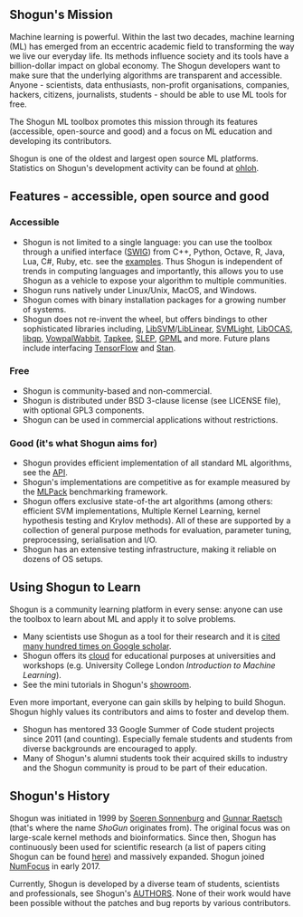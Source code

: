 ## Shogun's Mission

Machine learning is powerful. 
Within the last two decades, machine learning (ML) has emerged from an eccentric academic field to transforming the way we live our everyday life. 
Its methods influence society and its tools have a billion-dollar impact on global economy. 
The Shogun developers want to make sure that the underlying algorithms are transparent and accessible. 
Anyone - scientists, data enthusiasts, non-profit organisations, companies, hackers, citizens, journalists, students - should be able to use ML tools for free.

The Shogun ML toolbox promotes this mission through its features (accessible, open-source and good) and a focus on ML education and developing its contributors.

Shogun is one of the oldest and largest open source ML platforms. 
Statistics on Shogun's development activity can be found at [ohloh](https://www.openhub.net/p/shogun).

## Features - accessible, open source and good

### Accessible

 * Shogun is not limited to a single language: 
 you can use the toolbox through a unified interface ([SWIG](http://www.swig.org/)) from C++, Python, Octave, R, Java, Lua, C#, Ruby, etc. see the [examples](http://shogun.ml/examples).
 Thus Shogun is independent of trends in computing languages and importantly, this allows you to use Shogun as a vehicle to expose your algorithm to multiple communities.
 * Shogun runs natively under Linux/Unix, MacOS, and Windows.
 * Shogun comes with binary installation packages for a growing number of systems.
 * Shogun does not re-invent the wheel, but offers bindings to other sophisticated libraries including, 
 [LibSVM](http://www.csie.ntu.edu.tw/~cjlin/libsvm/)/[LibLinear](http://www.csie.ntu.edu.tw/~cjlin/liblinear/), 
 [SVMLight](http://svmlight.joachims.org/), 
 [LibOCAS](http://cmp.felk.cvut.cz/~xfrancv/ocas/html/), 
 [libqp](http://cmp.felk.cvut.cz/~xfrancv/libqp/html/), 
 [VowpalWabbit](http://www.hunch.net/~vw/), 
 [Tapkee](http://tapkee.lisitsyn.me/), 
 [SLEP](http://www.public.asu.edu/~jye02/Software/SLEP/), 
 [GPML](http://www.gaussianprocess.org/gpml/code/matlab/doc/) and more. 
 Future plans include interfacing [TensorFlow](https://www.tensorflow.org/) and [Stan](http://mc-stan.org/).

### Free

 * Shogun is community-based and non-commercial.
 * Shogun is distributed under BSD 3-clause license (see LICENSE file), with
   optional GPL3 components.
 * Shogun can be used in commercial applications without restrictions.

### Good (it's what Shogun aims for)

 * Shogun provides efficient implementation of all standard ML algorithms, see the [API](http://shogun.ml/api).
 * Shogun's implementations are competitive as for example measured by the [MLPack](https://github.com/mlpack/benchmarks) benchmarking framework.
 * Shogun offers exclusive state-of-the art algorithms (among others: efficient SVM implementations, Multiple Kernel Learning, kernel hypothesis testing and Krylov methods). 
 All of these are supported by a collection of general purpose methods for evaluation, parameter tuning, preprocessing, serialisation and I/O.
 * Shogun has an extensive testing infrastructure, making it reliable on dozens of OS setups.

## Using Shogun to Learn

Shogun is a community learning platform in every sense: anyone can use the toolbox to learn about ML and apply it to solve problems.

 * Many scientists use Shogun as a tool for their research and it is [cited many hundred times on Google scholar](http://scholar.google.com/scholar?hl=en&q=shogun+toolbox&btnG=&as_sdt=1%2C33&as_sdtp=).
 * Shogun offers its [cloud](https://cloud.shogun.ml/hub/home) for educational purposes at universities and workshops (e.g. University College London *Introduction to Machine Learning*).
 * See the mini tutorials in Shogun's [showroom](http://shogun.ml/showroom). 
 
Even more important, everyone can gain skills by helping to build Shogun. Shogun highly values its contributors and aims to foster and develop them.

 * Shogun has mentored 33 Google Summer of Code student projects since 2011 (and counting).
 Especially female students and students from diverse backgrounds are encouraged to apply.
 * Many of Shogun's alumni students took their acquired skills to industry and the Shogun community is proud to be part of their education.


## Shogun's History

Shogun was initiated in 1999 by [Soeren Sonnenburg](http://sonnenburgs.de/soeren) and [Gunnar Raetsch](http://www.raetschlab.org/) (that's where the name *ShoGun* originates from). 
The original focus was on large-scale kernel methods and bioinformatics. 
Since then, Shogun has continuously been used for scientific research (a list of papers citing Shogun can be found [here](http://scholar.google.com/scholar?hl=en&q=shogun+toolbox&btnG=&as_sdt=1%2C33&as_sdtp=)) and massively expanded.
Shogun joined [NumFocus](https://www.numfocus.org/) in early 2017.

Currently, Shogun is developed by a diverse team of students, scientists and professionals, see Shogun's [AUTHORS](https://github.com/shogun-toolbox/shogun/wiki/AUTHORS). 
None of their work would have been possible without the patches and bug reports by various contributors. 

